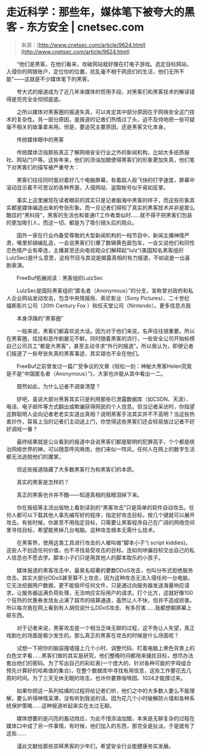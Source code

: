 <!--yml
category: 历史
date: 2022-11-04 11:29:53
-->

# 走近科学：那些年，媒体笔下被夸大的黑客 - 东方安全 | cnetsec.com

> 来源：[http://www.cnetsec.com/article/9624.html](http://www.cnetsec.com/article/9624.html)

　　“他们是黑客。在他们看来，攻破网站就好像在打电子游戏。选定目标网站，入侵你的网银账户，定位你的位置，扰乱毫不相干网民们的生活，他们无所不能”——这就是不少媒体笔下的黑客。

　　夸大式的报道成为了近几年来媒体的惯用手段，对黑客们和黑客技术的解读错得是完完全全彻彻底底。

　　之所以媒体对黑客圈的报道失真，可以肯定其中部分原因在于网络安全这门技术的复杂性。另一部分原因，是报道的记者们热情过了头，迫不及待地把一些可疑毫不相关的故事拿来用。但是，要追究主要原因，还是黑客文化本身。

　　传统媒体眼中的黑客

　　传统媒体泛指那些真正了解网络安全行业之外的新闻机构，比如大多纸质报社、网站门户等。这些年来，他们的添油加醋使得黑客们的形象更加失真，他们笔下对黑客们的描写被严重夸大：

　　黑客们往往同时面对着好几个电脑屏幕，有着超人般飞快的打字速度，屏幕中滚动显示着不可思议的各种界面，入侵网站、盗取帐号似乎易如反掌。

　　事实上这里展现在读者眼前的其实只是记者脑海中黑客的样子，而这些形象其实都是媒体编造出来的夸张形象。而一旦记者们得知了真实的黑客技术并非是那么酷炫的“黑科技”，黑客的生活也和普通IT工作者类似时……就不得不把黑客们包装的更加吸引人，而这一切，都是为了吸引镜头后的观众。

　　国外一家在行业内备受尊敬的大型新闻机构的一档节目中，新闻主播神情严肃，嘴里却胡编乱造，一会说黑客们引爆了数辆黄色面包车，一会又说他们和同性恋色情产业有牵连，主播甚至还向电视观众们解释起“lulz”(美国知名黑客组织LulzSec)是什么意思，这档节目与其说是揭露真相的有力报道，不如说是一出喜剧表演。

　　FreeBuf拓展阅读：黑客组织LulzSec

　　LulzSec是国际黑客组织“匿名者（Anonymous）”的分支，宣称曾对政府和私人企业网站发动攻击，包含中央情报局、索尼影业（Sony Pictures）、二十世纪福斯影片公司（20th Century Fox ）和任天堂公司（Nintendo）。更多信息点我

　　本身浮躁的“黑客圈”

　　一般来说，黑客们都喜欢说大话。因为对于他们来说，名声往往很重要。所以在黑客圈，炫技和恶作剧屡见不鲜。同时随着黑客的流行，一些安全公司开始标榜自己公司员工“都是大黑客”，甚至主动寻求“外行的报道”。所以我认为，即便记者们报道了一些夸张失真的黑客事迹，其实错也不全在他们。

　　FreeBuf之前曾发过一篇广受争议的文章《轻松一刻：神秘大黑客Helen究竟是不是“中国匿名者（Anonymous）”》，大家也许能从其中看出一二。

　　既然如此，为什么记者不调查清楚？

　　好吧，虽说大部分黑客其实只是利用那些已泄露数据库（如CSDN、天涯）、电话、电子邮件等方式翻出或欺骗获得网民的个人信息。但当记者采访时，你指望这群聪明人会向记者老老实实道出真相？说明黑客手法其实并不不高明？当这些热衷炒作，容易上当的记者们主动送上门，你觉得这些黑客们还会轻易放过记者不好好调戏一番？

　　最终结果就是公众看到的报道中会说黑客们都是聪明的犯罪高手，个个都是统治网络世界的神，可以随意呼风唤雨，他们来似一阵风，任何人在网上的数字生活都无法逃脱他们的魔掌。

　　但这些报道隐藏了大多数黑客行为和黑客们的本质。

　　真实的黑客是怎样的？

　　真正的黑客也许并不酷——知道真相的我眼泪掉下来。

　　你在报纸等主流出版物上看到读到的“黑客攻击”只是简单的软件自动攻击。任何人都可以下载其他人事先编写好的程序，指定好攻击目标，按几个键就可以展开攻击。有些时候，你甚至不用指定目标，只需要让黑客程序自己在广阔的网络空间里寻找目标，希望能黑掉几台电脑。这种攻击根本无需什么技术。

　　在黑客界，使用这类工具进行攻击的人被叫做“脚本小子”( script kiddies)。这些人不创造任何价值，也不寻找易受攻击的目标。连如何哄骗目标交出自己的私人信息也不愿去学。脚本小子们只是用其他人的脚本取乐的小孩子。

　　媒体报道的黑客攻击中，最臭名昭著的要数DDoS攻击，也叫分布式拒绝服务攻击。其实大部分DDoS甚至算不上攻击，因为这种攻击无法入侵任何一台电脑，它无法挖掘用户数据，更不能毁坏任何文件，只是通过向服务器发送海量响应请求，让服务器运满负荷处理，无法响应实际用户的请求。打个比方，这就好像100个狂热的优惠券发烧友占满了超市的结算通道，虽然让人不快，但并不造成损害。所以每次我在网上看到有人胡侃说什么DDoS攻击、有多厉害……我都想朝屏幕上砸东西。

　　对于记者来说，黑客攻击是一个相当乏味无聊的过程，这不免让人失望，真正戏剧化的场面是极少发生的。那么真正的黑客在攻击的时候是什么场面呢？

　　试想一下把你的脑袋撞墙撞上几个小时、调整代码、盯着电脑上黑色背景上的白色文字看……黑客们做的其实是研究，他们整晚时间都用来骚扰目标，想尽办法套出他们的密码。为了写出自己的彩虹表(一个庞大的、针对各种可能的字母组合预先计算好的哈希值的集合)，在整个数据库中寻找有用信息，这些工作要花去几周的时间。为了三天无休无眠的攻击，也许你要靠咖啡因、1024才能撑过来。

　　如果你把这一系列枯燥的过程将给记者们听，他们之中的大多数人要么不能理解，要么听得神情呆滞，没有听到我说的话。因为花几个小时破解防火墙和各种系统保护策略……这种报道听起来实在太过无聊。

　　媒体想要的是闪亮的轰动效应，为此不惜添油加醋，本来是无聊复杂的过程在媒体口中成了另一件事情，有时候，他们加入的东西，那完全是扯淡。于是就有了这些……

　　谨此文献给那些崇拜黑客的少年们，希望安全行业能健康务实发展。